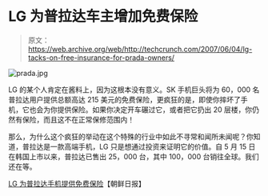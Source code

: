 # LG 为普拉达车主增加免费保险

> 原文：<https://web.archive.org/web/http://techcrunch.com/2007/06/04/lg-tacks-on-free-insurance-for-prada-owners/>

![prada.jpg](img/1dda546773d469b3d1176d44df0ebf5e.png)

LG 的某个人肯定在酱料上，因为这根本没有意义。SK 手机巨头将为 60，000 名普拉达用户提供总额高达 215 美元的免费保险，更疯狂的是，即使你摔坏了手机，它也会为你提供保险。如果你决定开车碾过它，或者把它扔出 20 层楼，你仍然有保险，而且这不在正常保修范围内！

那么，为什么这个疯狂的举动在这个特殊的行业中如此不寻常和闻所未闻呢？你知道，普拉达是一款高端手机，LG 只是想通过投资来证明它的价值。自 5 月 15 日在韩国上市以来，普拉达已售出 25，000 台，其中 100，000 台销往全球。我们还在等。

[LG 为普拉达手机提供免费保险](https://web.archive.org/web/20140114014713/http://english.chosun.com/w21data/html/news/200706/200706040025.html)【朝鲜日报】